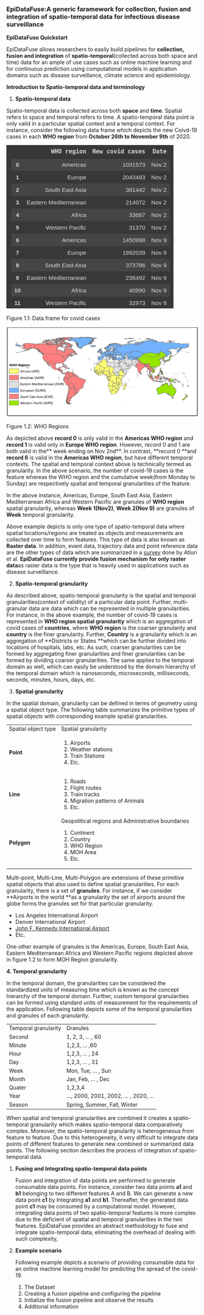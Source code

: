 ### EpiDataFuse:A generic faramework for collection, fusion and integration of spatio-temporal data for infectious disease surveillance

**EpiDataFuse Quickstart**

EpiDataFuse allows researchers to easily build pipelines for **collection, fusion and integration** of **spatio-temporal**(collected across both space and time) data for an ample of use cases such as online machine learning and for continuous prediction using computational models in application domains such as disease surveillance, climate science and epidemiology.



**Introduction to Spatio-temporal data and terminology**
1. **Spatio-temporal data**

Spatio-temporal data is collected across both **space** and **time**. Spatial refers to space and temporal refers to time. A spatio-temporal data point is only valid in a particular spatial context and a temporal context. For instance, consider the following data frame which depicts the new Coivd-19 cases in each **WHO region** from **October 26th  to November 9th** of 2020.

![alt_text](covid.png)

Figure 1.1: Data frame for covid cases



![alt_text](regions.png)

Figure 1.2: WHO Regions

As depicted above **record 0** is only valid in the   **Americas WHO region** and **record 1** is valid only in **Europe WHO region**. However, record 0 and 1 are both valid in the** week ending on Nov 2nd**.  In contrast, **record 0 **and **record 6** is valid in the **Americas WHO region**, but have different temporal contexts. The spatial and temporal context above is technically termed as granularity. In the above scenario, the number of covid-19 cases is the feature whereas the WHO region and the cumulative week(from Monday to Sunday) are respectively spatial and temporal granularities of the feature.

In the above instance, Americas, Europe, South East Asia, Eastern Mediterranean Africa and Western Pacific are granules of **WHO region** spatial granularity, whereas **Week 1(Nov2)**, **Week 2(Nov 9)** are granules of **Week** temporal granularity.

Above example depicts is only one type of spatio-temporal data where spatial locations/regions are treated as objects and measurements are collected over time to form features. This type of data is also known as **Raster data**. In addition, event data, trajectory data and point reference data are the other types of data which are summarized in a [survey](https://dl.acm.org/doi/10.1145/3161602) done by Atluri et al. **EpiDataFuse currently provide fusion mechanism for only raster data**as raster data is the type that is heavily used in applications such as disease surveillance.



2. **Spatio-temporal granularity**

As described above, spatio-temporal granularity is the spatial and temporal granularities(context of validity) of a particular data point. Further, multi-granular data are data which can be represented in multiple granularities. For instance, in the above example, the number of covid-19 cases is represented in  **WHO region spatial granularity** which is an aggregation of covid cases of **countries**, where **WHO region** is the coarser granularity and **country** is the finer granularity. Further, **Country** is a granularity which is an aggregation of **Districts or States **which can be further divided into locations of hospitals, labs, etc. As such, coarser granularities can be formed by aggregating finer granularities and finer granularities can be formed by dividing coarser granularities. The same applies to the temporal domain as well, which can easily be understood by the domain hierarchy of the temporal domain which is nanoseconds, microseconds, milliseconds, seconds, minutes, hours, days, etc.



3. **Spatial granularity**

In the spatial domain, granularity can be defined in terms of geometry using a spatial object type. The following table summarizes the primitive types of spatial objects with corresponding example spatial granularities.


<table>
  <tr>
   <td>Spatial object type
   </td>
   <td>Spatial granularity
   </td>
  </tr>
  <tr>
   <td><strong>Point</strong>
   </td>
   <td>
<ol>

<li>Airports

<li>Weather stations

<li>Train Stations

<li>Etc.
</li>
</ol>
   </td>
  </tr>
  <tr>
   <td><strong>Line</strong>
   </td>
   <td>
<ol>

<li>Roads

<li>Flight routes

<li>Train tracks

<li>Migration patterns of Animals

<li>Etc.
</li>
</ol>
   </td>
  </tr>
  <tr>
   <td><strong>Polygon</strong>
   </td>
   <td>Geopolitical regions and Administrative boundaries
<ol>

<li>Continent

<li>Country

<li>WHO Region 

<li>MOH Area

<li>Etc.
</li>
</ol>
   </td>
  </tr>
</table>


Multi-point, Multi-Line, Multi-Polygon are extensions of these primitive spatial objects that also used to define spatial granularities. For each granularity, there is a set of **granules**. For instance, if we consider **Airports in the world **as a granularity the set of airports around the globe forms the granules set for that particular granularity.



*   Los Angeles International Airport
*   Denver International Airport
*   [John F. Kennedy International Airport](https://www.world-airport-codes.com/united-states/john-f-kennedy-international-5202.html)
*   Etc.

One other example of granules is the Americas, Europe, South East Asia, Eastern Mediterranean Africa and Western Pacific regions depicted above in figure  1.2 to form MOH Region granularity.

**4. Temporal granularity**

In the temporal domain, the granularities can be considered the standardized units of measuring time which is known as the concept hierarchy of the temporal domain. Further, custom temporal granularities can be formed using standard units of measurement for the requirements of the application. Following table depicts some of the temporal granularities and granules of each granularity.


<table>
  <tr>
   <td>Temporal granularity
   </td>
   <td>Granules
   </td>
  </tr>
  <tr>
   <td>Second
   </td>
   <td>1, 2, 3, … , 60
   </td>
  </tr>
  <tr>
   <td>Minute
   </td>
   <td>1,2,3, … ,60
   </td>
  </tr>
  <tr>
   <td>Hour
   </td>
   <td>1,2,3, … , 24
   </td>
  </tr>
  <tr>
   <td>Day
   </td>
   <td>1,2,3, … , 31
   </td>
  </tr>
  <tr>
   <td>Week
   </td>
   <td>Mon, Tue, … , Sun
   </td>
  </tr>
  <tr>
   <td>Month
   </td>
   <td>Jan, Feb, … , Dec
   </td>
  </tr>
  <tr>
   <td>Quater
   </td>
   <td>1,2,3,4
   </td>
  </tr>
  <tr>
   <td>Year
   </td>
   <td>…,  2000, 2001, 2002, … , 2020, ...
   </td>
  </tr>
  <tr>
   <td>Season
   </td>
   <td>Spring, Summer, Fall, Winter
   </td>
  </tr>
</table>


When spatial and temporal granularities are combined it creates a spatio-temporal granularity which makes spatio-temporal data comparatively complex. Moreover, the spatio-temporal granularity is heterogeneous from feature to feature. Due to this heterogeneity, it very difficult to integrate data points of different features to generate new combined or summarized data points. The following section describes the process of integration of spatio-temporal data.



1. **Fusing and Integrating spatio-temporal data points**

   Fusion and integration of data points are performed to generate consumable data points. For instance, consider two data points **a1** and **b1** belonging to two different features A and B.  We can generate a new data point **c1** by Integrating **a1** and **b1**. Thereafter, the generated data point **c1** may be consumed by a computational model. However, integrating data points of two spatio-temporal features is more complex due to the deficient of spatial and temporal granularities in the two features. EpiDataFuse provides an abstract methodology to fuse and integrate spatio-temporal data,  eliminating the overhead of dealing with such complexity,

2. **Example scenario**

   Following example depicts a scenario of providing consumable data for an online machine learning model for predicting the spread of the covid-19.

    1. The Dataset
    2. Creating a fusion pipeline and configuring the pipeline
    3. Initialize the fusion pipeline and observe the results
    4. Addtional information
